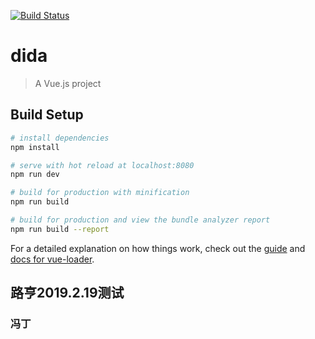 [![Build Status](https://www.travis-ci.org/lHeng9/dida_frontend.svg?branch=master)](https://www.travis-ci.org/lHeng9/dida_frontend)
# dida

> A Vue.js project

## Build Setup

``` bash
# install dependencies
npm install

# serve with hot reload at localhost:8080
npm run dev

# build for production with minification
npm run build

# build for production and view the bundle analyzer report
npm run build --report
```

For a detailed explanation on how things work, check out the [guide](http://vuejs-templates.github.io/webpack/) and [docs for vue-loader](http://vuejs.github.io/vue-loader).

## 路亨2019.2.19测试

### 冯丁
